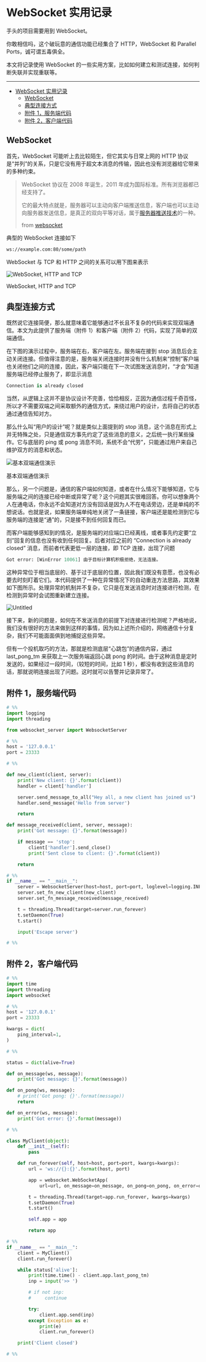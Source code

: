 # WebSocket 实用记录

手头的项目需要用到 WebSocket。

你敢相信吗，这个破玩意的通信功能已经集合了 HTTP，WebSocket 和 Parallel Ports，诚可谓五毒俱全。

本文将记录使用 WebSocket 的一些实用方案，比如如何建立和测试连接，如何判断失联并实现重联等。

---

- [WebSocket 实用记录](#websocket-实用记录)
  - [WebSocket](#websocket)
  - [典型连接方式](#典型连接方式)
  - [附件 1，服务端代码](#附件-1服务端代码)
  - [附件 2，客户端代码](#附件-2客户端代码)

## WebSocket

首先，WebSocket 可能听上去比较陌生，但它其实与日常上网的 HTTP 协议是“并列”的关系，只是它没有用于超文本消息的传输，因此也没有浏览器给它带来的多种约束。

> WebSocket 协议在 2008 年诞生，2011 年成为国际标准。所有浏览器都已经支持了。
>
> 它的最大特点就是，服务器可以主动向客户端推送信息，客户端也可以主动向服务器发送信息，是真正的双向平等对话，属于[服务器推送技术](https://en.wikipedia.org/wiki/Push_technology)的一种。
>
> from [websocket](https://www.rhttps://www.ruanyifeng.com/blog/2017/05/websocket.htmluanyifeng.com/blog/2017/05/websocket.html "websocket")

典型的 WebSocket 连接如下

```txt
ws://example.com:80/some/path
```

WebSocket 与 TCP 和 HTTP 之间的关系可以用下图来表示

![WebSocket, HTTP and TCP](WebSocket%E5%AE%9E%E7%94%A8%E8%AE%B0%E5%BD%95%209394d074ddc84c48bd5de6334f1b9381/Untitled.png)

WebSocket, HTTP and TCP

## 典型连接方式

既然说它连接简便，那么就意味着它能够通过不长且不复杂的代码来实现双端通信。本文为此提供了服务端（附件 1）和客户端（附件 2）代码，实现了简单的双端通信。

在下图的演示过程中，服务端在右，客户端在左。服务端在接到 stop 消息后会主动关闭连接。但值得注意的是，服务端关闭连接时并没有什么机制来“控制”客户端也关闭他们之间的连接，因此，客户端只能在下一次试图发送消息时，“才会”知道服务端已经停止服务了，即显示消息

```python
Connection is already closed
```

当然，从逻辑上这并不是协议设计不完善，恰恰相反，正因为通信过程千奇百怪，所以才不需要双端之间采取额外的通信方式，来绕过用户的设计，去将自己的状态通过通信告知对方。

那么什么叫“用户的设计”呢？就是类似上面提到的 stop 消息，这个消息在形式上并无特殊之处，只是通信双方事先约定了这些消息的意义，之后统一执行某些操作。它与底层的 ping 或 pong 消息不同，系统不会“代劳”，只能通过用户来自己维护双方的消息和状态。

![基本双端通信演示](WebSocket%E5%AE%9E%E7%94%A8%E8%AE%B0%E5%BD%95%209394d074ddc84c48bd5de6334f1b9381/Untitled%201.png)

基本双端通信演示

那么，另一个问题是，通信的客户端如何知道，或者在什么情况下能够知道，它与服务端之间的连接已经中断或异常了呢？这个问题其实很难回答。你可以想象两个人在通电话，你永远不会知道对方没有回话是因为人不在电话旁边，还是单纯的不想说话。也就是说，如果服务端单纯地关闭了一条链接，客户端还是能检测到它与服务端的连接是“通”的，只是接不到任何回复而已。

而客户端能够感知到的情况，是服务端的对应端口已经离线，或者事先约定要“立刻”回复的信息也没有收到任何回复。后者对应之前的 “Connection is already closed” 消息，而前者代表更低一层的连接，即 TCP 连接，出现了问题

```python
Got error: [WinError 10061] 由于目标计算机积极拒绝，无法连接。
```

这种异常位于相当底层的、基于过于底层的位置，因此我们既没有意愿，也没有必要去时刻盯着它们。本代码提供了一种在异常情况下的自动重连方法思路，其效果如下图所示。处理异常的机制并不复杂，它只是在发送消息时对连接进行检测，在检测到异常时会试图重新建立连接。

![Untitled](WebSocket%E5%AE%9E%E7%94%A8%E8%AE%B0%E5%BD%95%209394d074ddc84c48bd5de6334f1b9381/Untitled%202.png)

接下来，新的问题是，如何在不发送消息的前提下对连接进行检测呢？严格地说，我们没有很好的方法来做到这样的事情，因为如上述所介绍的，网络通信十分复杂，我们不可能面面俱到地捕捉这些异常。

但有一个投机取巧的方法，那就是检测底层“心跳包”的通信内容，通过 last_pong_tm 来获取上一次服务端返回心跳 pong 的时间。由于这种消息是定时发送的，如果经过一段时间，（较短的时间，比如 1 秒），都没有收到这些消息的话，那就说明连接出现了问题。这时就可以告警并记录异常了。

## 附件 1，服务端代码

```python
# %%
import logging
import threading

from websocket_server import WebsocketServer

# %%
host = '127.0.0.1'
port = 23333

# %%

def new_client(client, server):
    print('New client: {}'.format(client))
    handler = client['handler']

    server.send_message_to_all("Hey all, a new client has joined us")
    handler.send_message('Hello from server')

    return

def message_received(client, server, message):
    print('Got message: {}'.format(message))

    if message == 'stop':
        client['handler'].send_close()
        print('Sent close to client: {}'.format(client))

    return

# %%
if __name__ == "__main__":
    server = WebsocketServer(host=host, port=port, loglevel=logging.INFO)
    server.set_fn_new_client(new_client)
    server.set_fn_message_received(message_received)

    t = threading.Thread(target=server.run_forever)
    t.setDaemon(True)
    t.start()

    input('Escape server')

# %%
```

## 附件 2，客户端代码

```python
# %%
import time
import threading
import websocket

# %%
host = '127.0.0.1'
port = 23333

kwargs = dict(
    ping_interval=1,
)

# %%

status = dict(alive=True)

def on_message(ws, message):
    print('Got message: {}'.format(message))

def on_pong(ws, message):
    # print('Got pong: {}'.format(message))
    return

def on_error(ws, message):
    print('Got error: {}'.format(message))

# %%

class MyClient(object):
    def __init__(self):
        pass

    def run_forever(self, host=host, port=port, kwargs=kwargs):
        url = 'ws://{}:{}'.format(host, port)

        app = websocket.WebSocketApp(
            url=url, on_message=on_message, on_pong=on_pong, on_error=on_error)

        t = threading.Thread(target=app.run_forever, kwargs=kwargs)
        t.setDaemon(True)
        t.start()

        self.app = app

        return app

# %%
if __name__ == "__main__":
    client = MyClient()
    client.run_forever()

    while status['alive']:
        print(time.time() - client.app.last_pong_tm)
        inp = input('>> ')

        # if not inp:
        #     continue

        try:
            client.app.send(inp)
        except Exception as e:
            print(e)
            client.run_forever()

    print('Client closed')

# %%
```
